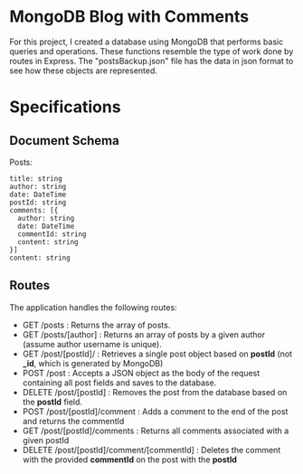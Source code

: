 # MongoDB Blog with Comments

For this project, I created a database using MongoDB that performs basic queries and operations. These functions resemble the type of work done by routes in Express. The "postsBackup.json" file has the data in json format to see how these objects are represented.


# Specifications

## Document Schema

Posts:

```text
title: string
author: string
date: DateTime
postId: string
comments: [{
  author: string
  date: DateTime
  commentId: string
  content: string
}]
content: string
```

## Routes

The application handles the following routes:

- GET /posts : Returns the array of posts.
- GET /posts/\[author\] : Returns an array of posts by a given author (assume author username is unique).
- GET /post/\[postId\]/ : Retrieves a single post object based on **postId** (not
  **\_id**, which is generated by MongoDB)
- POST /post : Accepts a JSON object as the body of the request containing all post
  fields and saves to the database.
- DELETE /post/\[postId\] : Removes the post from the database based on the **postId** field.
- POST /post/\[postId\]/comment : Adds a comment to the end of the post and returns the commentId
- GET /post/\[postId\]/comments : Returns all comments associated with a given postId
- DELETE /post/\[postId\]/comment/\[commentId\] : Deletes the comment with the provided **commentId** on the post with the **postId**
